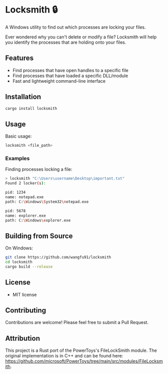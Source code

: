 # Locksmith 🔒

A Windows utility to find out which processes are locking your files.

Ever wondered why you can't delete or modify a file? Locksmith will help you identify the processes that are holding onto your files.

## Features

- Find processes that have open handles to a specific file
- Find processes that have loaded a specific DLL/module
- Fast and lightweight command-line interface

## Installation

```bash
cargo install locksmith
```

## Usage

Basic usage:
```bash
locksmith <file_path>
```

### Examples

Finding processes locking a file:
```bash
> locksmith "C:\Users\username\Desktop\important.txt"
Found 2 locker(s):

pid: 1234
name: notepad.exe
path: C:\Windows\System32\notepad.exe

pid: 5678
name: explorer.exe
path: C:\Windows\explorer.exe
```

## Building from Source
On Windows:
```bash
git clone https://github.com/wangfu91/locksmith
cd locksmith
cargo build --release
```

## License

 * MIT license

## Contributing

Contributions are welcome! Please feel free to submit a Pull Request.

## Attribution

This project is a Rust port of the PowerToys's FileLockSmith module.
The original implementation is in C++ and can be found here: https://github.com/microsoft/PowerToys/tree/main/src/modules/FileLocksmith.
